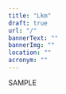```yaml
---
title: "Lkm"
draft: true
url: "/"
bannerText: ""
bannerImg: ""
location: ""
acronym: ""
---
```


SAMPLE